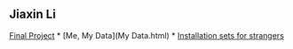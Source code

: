 ## Jiaxin Li



[Final Project](finalProject.html) 
*
[Me, My Data](My Data.html) 
*
[Installation sets for strangers](first.html) 
